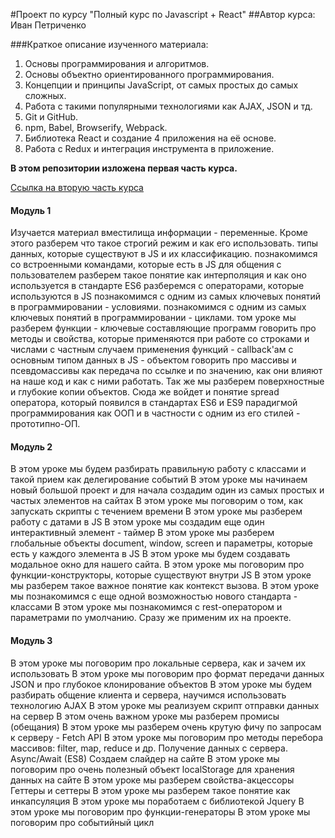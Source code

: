 #Проект по курсу "Полный курс по Javascript + React"
##Автор курса: Иван Петриченко

###Краткое описание изученного материала:  
1. Основы программирования и алгоритмов.
2. Основы объектно ориентированного программирования.
3. Концепции и принципы JavaScript, от самых простых до самых сложных.
4. Работа с такими популярными технологиями как AJAX, JSON и тд.
5. Git и GitHub.
6. npm, Babel, Browserify, Webpack.
7. Библиотека React и создание 4 приложения на её основе.
8. Работа с Redux и интеграция инструмента в приложение.

**В этом репозитории изложена первая часть курса.**

[Ссылка на вторую часть курса](#)

#### Модуль 1

Изучается материал  вместилища информации - переменные. Кроме этого разберем что такое строгий режим и как его использовать.
 типы данных, которые существуют в JS и их классификацию.
 познакомимся со встроенными командами, которые есть в JS для общения с пользователем
 разберем такое понятие как интерполяция и как оно используется в стандарте ES6
 разберемся с операторами, которые используются в JS
 познакомимся с одним из самых ключевых понятий в программировании - условиями.
 познакомимся с одним из самых ключевых понятий в программировании - циклами.
том уроке мы разберем функции - ключевые составляющие программ
 говорить про методы и свойства, которые применяются при работе со строками и числами
с частным случаем применения функций - callback'ам
 с основным типом данных в JS - объектом
 говорить про массивы и псевдомассивы
 как передача по ссылке и по значению, как они влияют на наше код и как с ними работать. Так же мы разберем поверхностные и глубокие копии объектов. Сюда же войдет и понятие spread оператора, который появился в стандартах ES6 и ES9
  парадигмой программирования как ООП и в частности с одним из его стилей - прототипно-ОП.

#### Модуль 2

В этом уроке мы будем разбирать правильную работу с классами и такой прием как делегирование событий
В этом уроке мы начинаем новый большой проект и для начала создадим один из самых простых и частых элементов на сайтах
В этом уроке мы поговорим о том, как запускать скрипты с течением времени
В этом уроке мы разберем работу с датами в JS
В этом уроке мы создадим еще один интерактивный элемент - таймер
В этом уроке  мы разберем глобальные объекты document, window, screen и параметры, которые есть у каждого элемента в JS
В этом уроке мы будем создавать модальное окно для нашего сайта.
В этом уроке мы поговорим про функции-конструкторы, которые существуют внутри JS
В этом уроке мы разберем такое важное понятие как контекст вызова.
В этом уроке мы познакомимся с еще одной возможностью нового стандарта - классами
В этом уроке мы познакомимся с rest-оператором и параметрами по умолчанию. Сразу же применим их на проекте.

#### Модуль 3

В этом уроке мы поговорим про локальные сервера, как и зачем их использовать
В этом уроке мы поговорим про формат передачи данных JSON и про глубокое клонирование объектов
В этом уроке мы будем разбирать общение клиента и сервера, научимся использовать технологию AJAX
В этом уроке мы реализуем скрипт отправки данных на сервер
В этом очень важном уроке мы разберем промисы (обещания)
В этом уроке мы разберем очень крутую фичу по запросам к серверу - Fetch API
В этом уроке мы поговорим про методы перебора массивов: filter, map, reduce и др.
Получение данных с сервера. Async/Await (ES8)
Создаем слайдер на сайте
В этом уроке мы поговорим про очень полезный объект localStorage для хранения данных на сайте
В этом уроке мы разберем свойства-акцессоры Геттеры и сеттеры
В этом уроке мы разберем такое понятие как инкапсуляция
В этом уроке мы поработаем с библиотекой Jquery
В этом уроке мы поговорим про функции-генераторы
В этом уроке мы поговорим про событийный цикл


